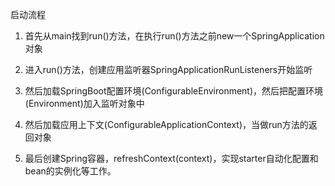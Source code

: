 启动流程

1. 首先从main找到run()方法，在执行run()方法之前new一个SpringApplication对象

2. 进入run()方法，创建应用监听器SpringApplicationRunListeners开始监听
3. 然后加载SpringBoot配置环境(ConfigurableEnvironment)，然后把配置环境(Environment)加入监听对象中
4. 然后加载应用上下文(ConfigurableApplicationContext)，当做run方法的返回对象
5. 最后创建Spring容器，refreshContext(context)，实现starter自动化配置和bean的实例化等工作。